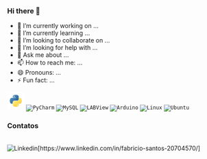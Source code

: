 ### Hi there 👋
- 🔭 I’m currently working on ...
- 🌱 I’m currently learning ...
- 👯 I’m looking to collaborate on ...
- 🤔 I’m looking for help with ...
- 💬 Ask me about ...
- 📫 How to reach me: ...
- 😄 Pronouns: ...
- ⚡ Fun fact: ...

<code><img height="40" src="https://raw.githubusercontent.com/github/explore/80688e429a7d4ef2fca1e82350fe8e3517d3494d/topics/python/python.png" alt="Python"></code>
<code><img height="40" src="https://dashboard.snapcraft.io/site_media/appmedia/2017/11/PyCharmCore256.png" alt="PyCharm" /></code>
<code><img height="40" src="https://cdn.jsdelivr.net/gh/devicons/devicon/icons/mysql/mysql-original-wordmark.svg" alt="MySQL"></code>
<code><img height="40" src="https://cdn.jsdelivr.net/gh/devicons/devicon/icons/labview/labview-original-wordmark.svg" alt="LABView" /></code>
<code><img height="40" src="https://cdn.jsdelivr.net/gh/devicons/devicon/icons/arduino/arduino-original-wordmark.svg" alt="Arduino" /></code>
<code><img height="40" src="https://cdn.jsdelivr.net/gh/devicons/devicon/icons/linux/linux-original.svg" alt="Linux" /></code>
<code><img height="40" src="https://cdn.jsdelivr.net/gh/devicons/devicon/icons/ubuntu/ubuntu-plain.svg" alt="Ubuntu" /></code>

### Contatos
<br>
 <img height="40" src="https://cdn.jsdelivr.net/gh/devicons/devicon/icons/linkedin/linkedin-original.svg" alt="Linkedin"/>[https://www.linkedin.com/in/fabricio-santos-20704570/]
 



